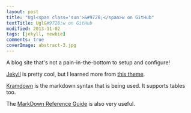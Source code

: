 ```yaml
---
layout: post
title: "Ugl<span class='sun'>&#9728;</span>w on GitHub"
textTitle: Ugl&#9728;w on GitHub
modified: 2013-11-02
tags: [jekyll, newbie]
comments: true
coverImage: abstract-3.jpg
---
```


A blog site that's not a pain-in-the-bottom to setup and configure!

<!-- more -->

[Jekyll](http://jekyllrb.com/) is pretty cool, but I learned more from [this theme](http://mmistakes.github.io/hpstr-jekyll-theme/theme-setup/).

[Kramdown](http://kramdown.rubyforge.org/syntax.html) is the markdown syntax that is being used. It supports tables too.

The [MarkDown Reference Guide](http://daringfireball.net/projects/markdown/basics) is also very useful.
